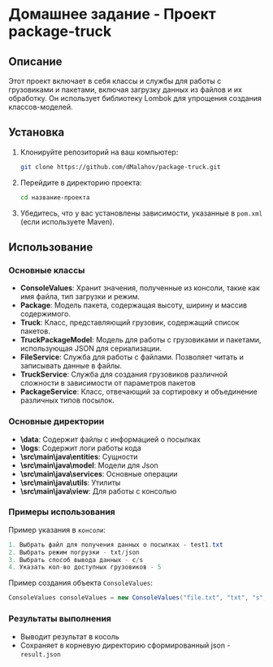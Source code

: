 # Домашнее задание - Проект package-truck

## Описание

Этот проект включает в себя классы и службы для работы с грузовиками и пакетами, включая загрузку данных из файлов и их обработку. Он использует библиотеку Lombok для упрощения создания классов-моделей.

## Установка

1. Клонируйте репозиторий на ваш компьютер:
   ```bash
   git clone https://github.com/dMalahov/package-truck.git
   ```

2. Перейдите в директорию проекта:
   ```bash
   cd название-проекта
   ```

3. Убедитесь, что у вас установлены зависимости, указанные в `pom.xml` (если используете Maven).

## Использование

### Основные классы

- **ConsoleValues**: Хранит значения, полученные из консоли, такие как имя файла, тип загрузки и режим.
- **Package**: Модель пакета, содержащая высоту, ширину и массив содержимого.
- **Truck**: Класс, представляющий грузовик, содержащий список пакетов.
- **TruckPackageModel**: Модель для работы с грузовиками и пакетами, использующая JSON для сериализации.
- **FileService**: Служба для работы с файлами. Позволяет читать и записывать данные в файлы.
- **TruckService**: Служба для создания грузовиков различной сложности в зависимости от параметров пакетов
- **PackageService**: Класс, отвечающий за сортировку и объединение различных типов посылок.

### Основные директории

- **\data**: Содержит файлы с информацией о посылках
- **\logs**: Содержит логи работы кода
- **\src\main\java\entities**: Сущности
- **\src\main\java\model**: Модели для Json
- **\src\main\java\services**: Основные операции
- **\src\main\java\utils**: Утилиты
- **\src\main\java\view**: Для работы с консолью

### Примеры использования

Пример указания в `консоли`:

```java
1. Выбрать файл для получения данных о посылках - test1.txt
2. Выбрать режим погрузки - txt/json
3. Выбрать способ вывода данных - c/s
4. Указать кол-во доступных грузовиков - 5
```

Пример создания объекта `ConsoleValues`:

```java
ConsoleValues consoleValues = new ConsoleValues("file.txt", "txt", "s", "json", 10);
```

### Результаты выполнения

- Выводит результат в косоль
- Сохраняет в корневую директорию сформированный json - `result.json`